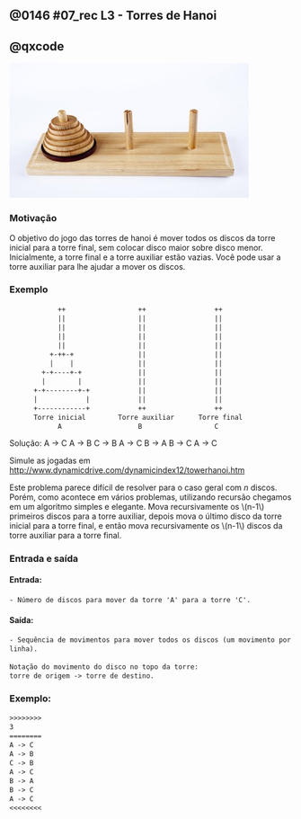 ## @0146 #07_rec L3 - Torres de Hanoi
## @qxcode

![](capa.jpg)

### Motivação

O objetivo do jogo das torres de hanoi é mover todos os discos da torre inicial para a torre final, sem colocar disco maior sobre disco menor. Inicialmente, a torre final e a torre auxiliar estão vazias. Você pode usar a torre auxiliar para lhe ajudar a mover os discos.

### Exemplo

                ++                  ++                 ++
                ||                  ||                 ||
                ||                  ||                 ||
                ||                  ||                 ||
                ||                  ||                 ||
              +-++-+                ||                 ||
              |    |                ||                 ||
            +-+----+-+              ||                 ||
            |        |              ||                 ||
          +-+--------+-+            ||                 ||
          |            |            ||                 ||
          +------------+            ++                 ++
          Torre inicial        Torre auxiliar      Torre final
                A                   B                  C

Solução:
A -> C
A -> B
C -> B
A -> C
B -> A
B -> C
A -> C

Simule as jogadas em
http://www.dynamicdrive.com/dynamicindex12/towerhanoi.htm

Este problema parece difícil de resolver para o caso geral com _n_ discos. Porém, como acontece em vários problemas, utilizando recursão chegamos em um algoritmo simples e elegante. Mova recursivamente os \\(n-1\\) primeiros discos para a torre auxiliar, depois mova o último disco da torre inicial para a torre final, e então mova recursivamente os \\(n-1\\) discos da torre auxiliar para a torre final.


### Entrada e saída

#### Entrada:
    - Número de discos para mover da torre 'A' para a torre 'C'.

#### Saída:
    - Sequência de movimentos para mover todos os discos (um movimento por linha).

    Notação do movimento do disco no topo da torre: 
    torre de origem -> torre de destino.

### Exemplo:

```
>>>>>>>>
3
========
A -> C
A -> B
C -> B
A -> C
B -> A
B -> C
A -> C
<<<<<<<<
```

<!---
>>>>>>>> 01
5
========
A -> C
A -> B
C -> B
A -> C
B -> A
B -> C
A -> C
A -> B
C -> B
C -> A
B -> A
C -> B
A -> C
A -> B
C -> B
A -> C
B -> A
B -> C
A -> C
B -> A
C -> B
C -> A
B -> A
B -> C
A -> C
A -> B
C -> B
A -> C
B -> A
B -> C
A -> C
<<<<<<<<
--->